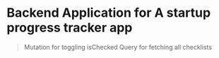 # Backend Application for A startup progress tracker app


> Mutation for toggling isChecked 
> Query for fetching all checklists